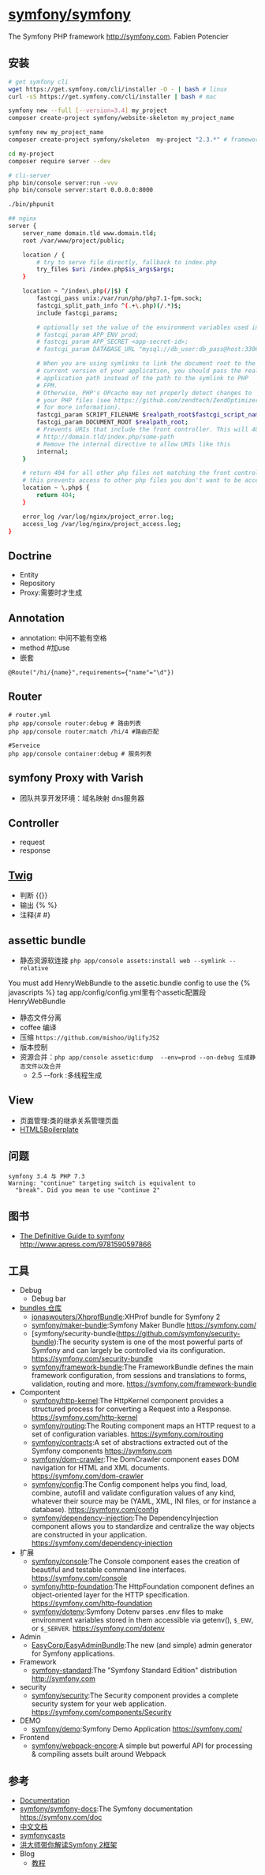 # [symfony/symfony](https://github.com/symfony/symfony)

The Symfony PHP framework http://symfony.com. Fabien Potencier

## 安装

```sh
# get symfony cli
wget https://get.symfony.com/cli/installer -O - | bash # linux
curl -sS https://get.symfony.com/cli/installer | bash # mac

symfony new --full [--version=3.4] my_project
composer create-project symfony/website-skeleton my_project_name

symfony new my_project_name
composer create-project symfony/skeleton  my-project "2.3.*" # framework-standard-edition

cd my-project
composer require server --dev

# cli-server
php bin/console server:run -vvv
php bin/console server:start 0.0.0.0:8000

./bin/phpunit

## nginx
server {
    server_name domain.tld www.domain.tld;
    root /var/www/project/public;

    location / {
        # try to serve file directly, fallback to index.php
        try_files $uri /index.php$is_args$args;
    }

    location ~ ^/index\.php(/|$) {
        fastcgi_pass unix:/var/run/php/php7.1-fpm.sock;
        fastcgi_split_path_info ^(.+\.php)(/.*)$;
        include fastcgi_params;

        # optionally set the value of the environment variables used in the application
        # fastcgi_param APP_ENV prod;
        # fastcgi_param APP_SECRET <app-secret-id>;
        # fastcgi_param DATABASE_URL "mysql://db_user:db_pass@host:3306/db_name";

        # When you are using symlinks to link the document root to the
        # current version of your application, you should pass the real
        # application path instead of the path to the symlink to PHP
        # FPM.
        # Otherwise, PHP's OPcache may not properly detect changes to
        # your PHP files (see https://github.com/zendtech/ZendOptimizerPlus/issues/126
        # for more information).
        fastcgi_param SCRIPT_FILENAME $realpath_root$fastcgi_script_name;
        fastcgi_param DOCUMENT_ROOT $realpath_root;
        # Prevents URIs that include the front controller. This will 404:
        # http://domain.tld/index.php/some-path
        # Remove the internal directive to allow URIs like this
        internal;
    }

    # return 404 for all other php files not matching the front controller
    # this prevents access to other php files you don't want to be accessible.
    location ~ \.php$ {
        return 404;
    }

    error_log /var/log/nginx/project_error.log;
    access_log /var/log/nginx/project_access.log;
}
```

## Doctrine

* Entity
* Repository
* Proxy:需要时才生成

## Annotation

* annotation: 中间不能有空格
* method #加use
* 嵌套

```
@Route("/hi/{name}",requirements={"name"="\d"})
```

## Router

```
# router.yml
php app/console router:debug # 路由列表
php app/console router:match /hi/4 #路由匹配

#Serveice
php app/console container:debug # 服务列表
```

## symfony Proxy with Varish

* 团队共享开发环境：域名映射 dns服务器

## Controller

* request
* response

## [Twig](https://twig.symfony.com/)

* 判断  {{}}
* 输出 {% %}
* 注释{# #}

## assettic bundle

* 静态资源软连接 `php app/console assets:install web --symlink --relative`

You must add HenryWebBundle to the assetic.bundle config to use the {% javascripts %} tag
app/config/config.yml里有个assetic配置段  HenryWebBundle

* 静态文件分离
* coffee 编译
* 压缩 `https://github.com/mishoo/UglifyJS2`
* 版本控制
* 资源合并：`php app/console assetic:dump  --env=prod --on-debug 生成静态文件以及合并`
  - 2.5 --fork :多线程生成

## View

* 页面管理:类的继承关系管理页面
* [HTML5Boilerplate](http://www.initializr.com/)

## 问题

```
symfony 3.4 与 PHP 7.3
Warning: "continue" targeting switch is equivalent to
  "break". Did you mean to use "continue 2"
```

## 图书

* [The Definitive Guide to symfony](https://github.com/Apress/def-guide-to-symfony) http://www.apress.com/9781590597866

## 工具

* Debug
  - Debug bar
* [bundles 仓库](http://knpbundles.com/)
  - [jonaswouters/XhprofBundle](https://github.com/jonaswouters/XhprofBundle):XHProf bundle for Symfony 2
  - [symfony/maker-bundle](https://github.com/symfony/maker-bundle):Symfony Maker Bundle https://symfony.com/
  - [symfony/security-bundle(https://github.com/symfony/security-bundle):The security system is one of the most powerful parts of Symfony and can largely be controlled via its configuration. https://symfony.com/security-bundle
  - [symfony/framework-bundle](https://github.com/symfony/framework-bundle):The FrameworkBundle defines the main framework configuration, from sessions and translations to forms, validation, routing and more. https://symfony.com/framework-bundle
* Compontent
  - [symfony/http-kernel](https://github.com/symfony/http-kernel):The HttpKernel component provides a structured process for converting a Request into a Response. https://symfony.com/http-kernel
  - [symfony/routing](https://github.com/symfony/routing):The Routing component maps an HTTP request to a set of configuration variables. https://symfony.com/routing
  - [symfony/contracts](https://github.com/symfony/contracts):A set of abstractions extracted out of the Symfony components https://symfony.com
  - [symfony/dom-crawler](https://github.com/symfony/dom-crawler):The DomCrawler component eases DOM navigation for HTML and XML documents. https://symfony.com/dom-crawler
  - [symfony/config](https://github.com/symfony/config):The Config component helps you find, load, combine, autofill and validate configuration values of any kind, whatever their source may be (YAML, XML, INI files, or for instance a database). https://symfony.com/config
  - [symfony/dependency-injection](https://github.com/symfony/dependency-injection):The DependencyInjection component allows you to standardize and centralize the way objects are constructed in your application. https://symfony.com/dependency-injection
* 扩展
  - [symfony/console](https://github.com/symfony/console):The Console component eases the creation of beautiful and testable command line interfaces. https://symfony.com/console
  - [symfony/http-foundation](https://github.com/symfony/http-foundation):The HttpFoundation component defines an object-oriented layer for the HTTP specification. https://symfony.com/http-foundation
  - [symfony/dotenv](https://github.com/symfony/dotenv):Symfony Dotenv parses .env files to make environment variables stored in them accessible via getenv(), `$_ENV`, or `$_SERVER`. https://symfony.com/dotenv
* Admin
  - [EasyCorp/EasyAdminBundle](https://github.com/EasyCorp/EasyAdminBundle):The new (and simple) admin generator for Symfony applications.
* Framework
  - [symfony-standard](https://github.com/symfony/symfony-standard):The "Symfony Standard Edition" distribution http://symfony.com
* security
  - [symfony/security](https://github.com/symfony/security):The Security component provides a complete security system for your web application. https://symfony.com/components/Security
* DEMO
  - [symfony/demo](https://github.com/symfony/demo):Symfony Demo Application https://symfony.com/
* Frontend
  - [symfony/webpack-encore](https://github.com/symfony/webpack-encore):A simple but powerful API for processing & compiling assets built around Webpack

## 参考

* [Documentation](https://symfony.com/doc/current/index.html)
* [symfony/symfony-docs](https://github.com/symfony/symfony-docs):The Symfony documentation https://symfony.com/doc
* [中文文档](http://symfonychina.com/doc/current/index.html)
* [symfonycasts](https://symfonycasts.com/)
* [洪大师带你解读Symfony 2框架](https://www.imooc.com/learn/244)
* Blog
  - [教程](http://www.newlifeclan.com/)
